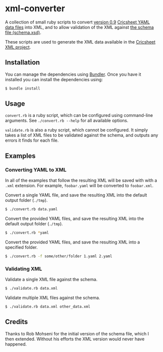 # xml-converter

A collection of small ruby scripts to convert [version 0.9](http://cricsheet.org/format/) [Cricsheet YAML data files](http://cricsheet.org/downloads/) into XML, and to allow validation of the XML against [the schema file (schema.xsd)](schema.xsd).

These scripts are used to generate the XML data available in the [Cricsheet XML project](https://github.com/cricsheet/cricsheet-xml).

## Installation

You can manage the dependencies using [Bundler](http://bundler.io/). Once you have it installed you can install the dependencies using:

```bash
$ bundle install
```

## Usage

`convert.rb` is a ruby script, which can be configured using command-line arguments. See `./convert.rb --help` for all available options.

`validate.rb` is also a ruby script, which cannot be configured. It simply takes a list of XML files to be validated against the schema, and outputs any errors it finds for each file.

## Examples

### Converting YAML to XML

In all of the examples that follow the resulting XML will be saved with with a `.xml` extension. For example, `foobar.yaml` will be converted to `foobar.xml`.

Convert a single YAML file, and save the resulting XML into the default output folder (`./tmp`).

```bash
$ ./convert.rb data.yaml
```

Convert the provided YAML files, and save the resulting XML into the default output folder (`./tmp`).

```bash
$ ./convert.rb *yaml
```

Convert the provided YAML files, and save the resulting XML into a specified folder.

```bash
$ ./convert.rb -f some/other/folder 1.yaml 2.yaml
```

### Validating XML

Validate a single XML file against the schema.

```bash
$ ./validate.rb data.xml
```

Validate multiple XML files against the schema.

```bash
$ ./validate.rb data.xml other_data.xml
```

## Credits

Thanks to Rob Mohseni for the initial version of the schema file, which I then extended. Without his efforts the XML version would never have happened.
